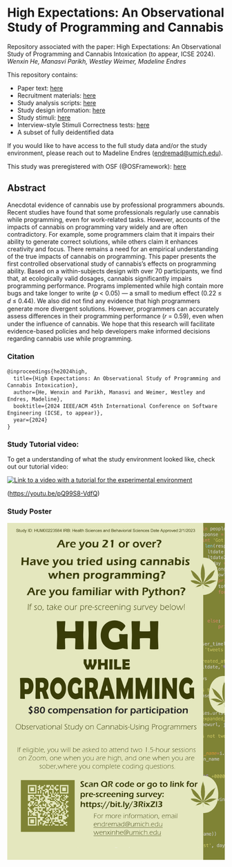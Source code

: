 # High Expectations: An Observational Study of Programming and Cannabis

Repository associated with the paper: High Expectations: An Observational Study of Programming and Cannabis Intoxication (to appear, ICSE 2024). _Wenxin He, Manasvi Parikh, Westley Weimer, Madeline Endres_

This repository contains:

- Paper text: [here](https://github.com/CelloCorgi/CannabisObservationalStudy/blob/main/ICSE2024_CannabisObservationalStudy.pdf)
- Recruitment materials: [here](https://github.com/CelloCorgi/CannabisObservationalStudy/tree/main/Recruitment%20Materials)
- Study analysis scripts: [here](https://github.com/CelloCorgi/CannabisObservationalStudy/tree/main/Analysis%20Scripts)
- Study design information: [here](https://github.com/CelloCorgi/CannabisObservationalStudy/tree/main/Study%20Design)
- Study stimuli: [here](https://github.com/CelloCorgi/CannabisObservationalStudy/tree/main/Experimental%20Stimuli) 
- Interview-style Stimuli Correctness tests: [here](https://github.com/CelloCorgi/CannabisObservationalStudy/tree/main/Correctness%20Tests)
- A subset of fully deidentified data

If you would like to have access to the full study data and/or the study environment, please reach out to Madeline Endres (endremad@umich.edu).

This study was preregistered with OSF (@OSFramework): [here](https://osf.io/g6fds)

## Abstract

Anecdotal evidence of cannabis use by professional programmers abounds. Recent studies have found that some professionals regularly use cannabis while programming, even for work-related tasks. However, accounts of the impacts of cannabis on programming vary widely and are often contradictory. For example, some programmers claim that it impairs their ability to generate correct solutions, while others claim it enhances creativity and focus. There remains a need for an empirical understanding of the true impacts of cannabis on programming. This paper presents the first controlled observational study of cannabis’s effects on programming ability. Based on a within-subjects design with over 70 participants, we find that, at ecologically valid dosages, cannabis significantly impairs programming performance. Programs implemented while high contain more bugs and take longer to write (𝑝 < 0.05) — a small to medium effect (0.22 ≤ 𝑑 ≤ 0.44). We also did not find any evidence that high programmers generate more divergent solutions. However, programmers can accurately assess differences in their programming performance (𝑟 = 0.59), even when under the influence of cannabis. We hope that this research will facilitate evidence-based policies and help developers make informed decisions regarding cannabis use while programming.

### Citation

```
@inproceedings{he2024high,
  title={High Expectations: An Observational Study of Programming and Cannabis Intoxication},
  author={He, Wenxin and Parikh, Manasvi and Weimer, Westley and Endres, Madeline},
  booktitle={2024 IEEE/ACM 45th International Conference on Software Engineering (ICSE, to appear)},
  year={2024}
}
```

### Study Tutorial video:

To get a understanding of what the study environment looked like, check out our tutorial video: 

[![Link to a video with a tutorial for the experimental environment](http://img.youtube.com/vi/pQ99S8-VdfQ/0.jpg)](http://www.youtube.com/watch?v=pQ99S8-VdfQ "Observational Study Tutorial")

(https://youtu.be/pQ99S8-VdfQ)

### Study Poster

![Poster showing there is an observational study of cannabis being recruited for](https://github.com/CelloCorgi/CannabisObservationalstudy/blob/main/poster.png)
